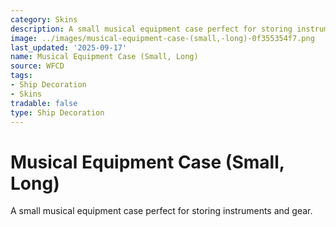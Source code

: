```yaml
---
category: Skins
description: A small musical equipment case perfect for storing instruments and gear.
image: ../images/musical-equipment-case-(small,-long)-0f355354f7.png
last_updated: '2025-09-17'
name: Musical Equipment Case (Small, Long)
source: WFCD
tags:
- Ship Decoration
- Skins
tradable: false
type: Ship Decoration
---
```


# Musical Equipment Case (Small, Long)

A small musical equipment case perfect for storing instruments and gear.

